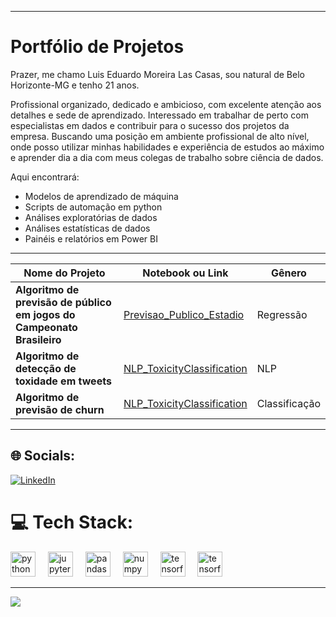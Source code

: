 <img align="center" src="" alt="" />

---
# Portfólio de Projetos

Prazer, me chamo Luis Eduardo Moreira Las Casas, sou natural de Belo Horizonte-MG e tenho 21 anos.

Profissional organizado, dedicado e ambicioso, com excelente atenção aos detalhes e sede de aprendizado. Interessado em trabalhar de perto com especialistas em dados e contribuir para o sucesso dos projetos da empresa. Buscando uma posição em ambiente profissional de alto nível, onde posso utilizar minhas habilidades e experiência de estudos ao máximo e aprender dia a dia com meus colegas de trabalho sobre ciência de dados.

Aqui encontrará:
- Modelos de aprendizado de máquina 
- Scripts de automação em python
- Análises exploratórias de dados
- Análises estatísticas de dados
- Painéis e relatórios em Power BI

- ------------

|    Nome do Projeto  | Notebook ou Link    |    Gênero          |
| ------------        | ------------        | ------------ |
| **Algoritmo de previsão de público em jogos do Campeonato Brasileiro** | [Previsao_Publico_Estadio](https://github.com/dudumlc/Previsao_Publico_Estadio) | Regressão |
| **Algoritmo de detecção de toxidade em tweets** | [NLP_ToxicityClassification](https://github.com/dudumlc/NLP_ToxicityClassification) | NLP | 
| **Algoritmo de previsão de churn** | [NLP_ToxicityClassification](https://github.com/dudumlc/NLP_ToxicityClassification) | Classificação | 
------------

## 🌐 Socials:
[![LinkedIn](https://img.shields.io/badge/LinkedIn-%230077B5.svg?logo=linkedin&logoColor=white)](https://www.linkedin.com/in/luis-las-casas/) 

# 💻 Tech Stack:

<div align="left">
  <img src="https://cdn.jsdelivr.net/gh/devicons/devicon/icons/python/python-original.svg" height="40" alt="python logo"  />
  <img width="12" />
  <img src="https://cdn.jsdelivr.net/gh/devicons/devicon/icons/jupyter/jupyter-original.svg" height="40" alt="jupyter logo"  />
  <img width="12" />
  <img src="https://cdn.jsdelivr.net/gh/devicons/devicon/icons/pandas/pandas-original.svg" height="40" alt="pandas logo"  />
  <img width="12" />
  <img src="https://cdn.jsdelivr.net/gh/devicons/devicon/icons/numpy/numpy-original.svg" height="40" alt="numpy logo"  />
  <img width="12" />
  <img src= "https://upload.wikimedia.org/wikipedia/commons/thumb/0/05/Scikit_learn_logo_small.svg/390px-Scikit_learn_logo_small.svg.png" height="40" alt="tensorflow logo"  />
  <img width="12" />
  <img src="https://cdn.jsdelivr.net/gh/devicons/devicon/icons/tensorflow/tensorflow-original.svg" height="40" alt="tensorflow logo"  />
  <img width="12" />
</div>

---
[![](https://visitcount.itsvg.in/api?id=dudumlc&icon=0&color=0)](https://visitcount.itsvg.in)
